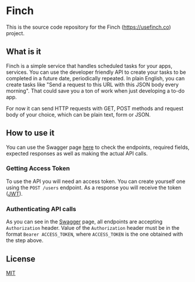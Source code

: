 # Finch

This is the source code repository for the Finch (https://usefinch.co) project.

## What is it
Finch is a simple service that handles scheduled tasks for your apps, services. You can use the developer friendly API to create your tasks to be completed in a future date, periodically repeated. In plain English, you can create tasks like "Send a request to this URL with this JSON body every morning". That could save you a ton of work when just developing a to-do app.

For now it can send HTTP requests with GET, POST methods and request body of your choice, which can be plain text, form or JSON.

## How to use it
You can use the Swagger page [here](http://swagger.usefinch.co/#/default) to check the endpoints, required fields, expected responses as well as making the actual API calls.

### Getting Access Token
To use the API you will need an access token. You can create yourself one using the `POST /users` endpoint. As a response you will receive the token ([JWT](https://en.wikipedia.org/wiki/JSON_Web_Token)).

### Authenticating API calls
As you can see in the [Swagger](http://swagger.usefinch.co/#/default) page, all endpoints are accepting `Authorization` header. Value of the `Authorization` header must be in the format `Bearer ACCESS_TOKEN`, where `ACCESS_TOKEN` is the one obtained with the step above.

## License

[MIT](LICENSE)
